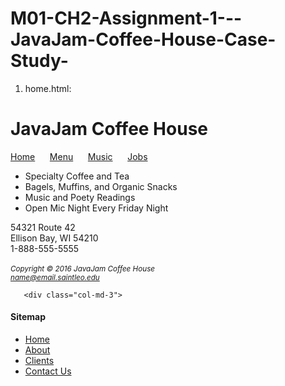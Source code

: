 # M01-CH2-Assignment-1---JavaJam-Coffee-House-Case-Study-
1. home.html:

<!DOCTYPE html>
<html>
<head>
<meta charset="ISO-8859-1">
<title>JavaJam Coffee House</title>
<link rel="stylesheet" href="style.css">
</head>
<body>
   <h1>JavaJam Coffee House</h1>
   <div>
       <a href="home.html">Home</a> &nbsp;&nbsp;&nbsp;&nbsp; <a
           href="menu.html"> Menu</a> &nbsp;&nbsp;&nbsp;&nbsp; <a
           href="musicschedule.html">Music</a> &nbsp;&nbsp;&nbsp;&nbsp; <a
           href="careers.html">Jobs</a>
   </div>
   <ul>
       <li>Specialty Coffee and Tea</li>
       <li>Bagels, Muffins, and Organic Snacks</li>
       <li>Music and Poety Readings</li>
       <li>Open Mic Night Every Friday Night</li>
   </ul>
   <div>
       54321 Route 42<br> Ellison Bay, WI 54210<br> 1-888-555-5555
       <br>
       <br>
   </div>
   <div>
       <small><i>Copyright &copy; 2016 JavaJam Coffee House <br>
               <a href='mailto:name@email.saintleo.edu'>name@email.saintleo.edu</a>
       </i></small>
      
       <div class="col-md-3">
<h4>Sitemap</h4>
<ul>
<li><a href="#">Home</a></li>
<li><a href="#">About</a></li>
<li><a href="#">Clients</a></li>
<li><a href="#">Contact Us</a></li>
</ul>
</div>
   </div>

</body>
</html>

</html>
